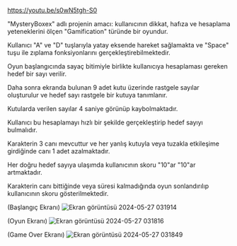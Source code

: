 https://youtu.be/s0wN5tgh-S0

"MysteryBoxex" adlı projenin amacı: kullanıcının dikkat, hafıza ve hesaplama yeteneklerini ölçen "Gamification" türünde bir oyundur.

Kullanıcı "A" ve "D" tuşlarıyla yatay eksende hareket sağlamakta ve "Space" tuşu ile zıplama fonksiyonlarını gerçekleştirebilmektedir.

Oyun başlangıcında sayaç bitimiyle birlikte kullanıcıya hesaplaması gereken hedef bir sayı verilir.

Daha sonra ekranda bulunan 9 adet kutu üzerinde rastgele sayılar oluşturulur ve hedef sayı rastgele bir kutuya tanımlanır.

Kutularda verilen sayılar 4 saniye görünüp kaybolmaktadır. 

Kullanıcı bu hesaplamayı hızlı bir şekilde gerçekleştirip hedef sayıyı bulmalıdır.

Karakterin 3 canı mevcuttur ve her yanlış kutuyla veya tuzakla etkileşime girdiğinde canı 1 adet azalmaktadır.

Her doğru hedef sayıya ulaşımda kullanıcının skoru "10"ar "10"ar artmaktadır.

Karakterin canı bittiğinde veya süresi kalmadığında oyun sonlandırılıp kullanıcının skoru gösterilmektedir.


(Başlangıç Ekranı)
![Ekran görüntüsü 2024-05-27 031914](https://github.com/muratozkol/Gamification/assets/72967829/77d3b745-d0e1-4414-aff4-cbd850b7fdd4)


(Oyun Ekranı)
![Ekran görüntüsü 2024-05-27 031816](https://github.com/muratozkol/Gamification/assets/72967829/86ff0e39-07ca-4110-a5c3-40a5f2359695)

(Game Over Ekranı)
![Ekran görüntüsü 2024-05-27 031849](https://github.com/muratozkol/Gamification/assets/72967829/bddfbbe3-5ae7-4ef7-8032-028a8ccceacc)


